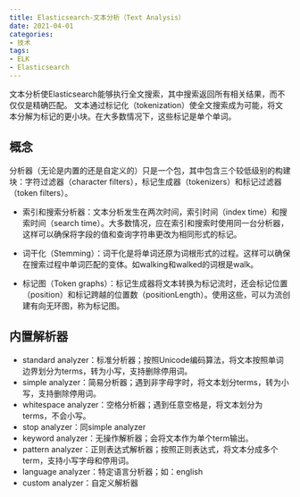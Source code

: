 ```yaml
---
title: Elasticsearch-文本分析（Text Analysis）
date: 2021-04-01
categories:
- 技术
tags:
- ELK
- Elasticsearch
---
```


文本分析使Elasticsearch能够执行全文搜索，其中搜索返回所有相关结果，而不仅仅是精确匹配。
文本通过标记化（tokenization）使全文搜索成为可能，将文本分解为标记的更小块。在大多数情况下，这些标记是单个单词。

## 概念
分析器（无论是内置的还是自定义的）只是一个包，其中包含三个较低级别的构建块：字符过滤器（character filters），标记生成器（tokenizers）和标记过滤器（token filters）。

* 索引和搜索分析器：文本分析发生在两次时间，索引时间（index time）和搜索时间（search time）。大多数情况，应在索引和搜索时使用同一台分析器，这样可以确保将字段的值和查询字符串更改为相同形式的标记。

* 词干化（Stemming）：词干化是将单词还原为词根形式的过程。这样可以确保在搜索过程中单词匹配的变体。如walking和walked的词根是walk。

* 标记图（Token graphs）：标记生成器将文本转换为标记流时，还会标记位置（position）和标记跨越的位置数（positionLength）。使用这些，可以为流创建有向无环图，称为标记图。

## 内置解析器
* standard analyzer：标准分析器；按照Unicode编码算法，将文本按照单词边界划分为terms，转为小写，支持删除停用词。
* simple analyzer：简易分析器；遇到非字母字时，将文本划分terms，转为小写，支持删除停用词。
* whitespace analyzer：空格分析器；遇到任意空格是，将文本划分为terms，不会小写。
* stop analyzer：同simple analyzer
* keyword analyzer：无操作解析器；会将文本作为单个term输出。
* pattern analyzer：正则表达式解析器；按照正则表达式，将文本分成多个term，支持小写字母和停用词。
* language analyzer：特定语言分析器；如：english
* custom analyzer：自定义解析器